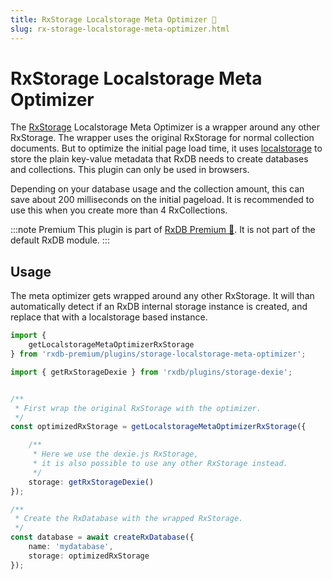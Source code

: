```yaml
---
title: RxStorage Localstorage Meta Optimizer 👑
slug: rx-storage-localstorage-meta-optimizer.html
---
```


# RxStorage Localstorage Meta Optimizer

The [RxStorage](./rx-storage.md) Localstorage Meta Optimizer is a wrapper around any other RxStorage. The wrapper uses the original RxStorage for normal collection documents. But to optimize the initial page load time, it uses [localstorage](https://developer.mozilla.org/en-US/docs/Web/API/Window/localStorage?retiredLocale=de) to store the plain key-value metadata that RxDB needs to create databases and collections. This plugin can only be used in browsers.

Depending on your database usage and the collection amount, this can save about 200 milliseconds on the initial pageload. It is recommended to use this when you create more than 4 RxCollections.

:::note Premium
This plugin is part of [RxDB Premium 👑](/premium/). It is not part of the default RxDB module.
:::

## Usage

The meta optimizer gets wrapped around any other RxStorage. It will than automatically detect if an RxDB internal storage instance is created, and replace that with a localstorage based instance.

```ts
import {
    getLocalstorageMetaOptimizerRxStorage
} from 'rxdb-premium/plugins/storage-localstorage-meta-optimizer';

import { getRxStorageDexie } from 'rxdb/plugins/storage-dexie';


/**
 * First wrap the original RxStorage with the optimizer.
 */
const optimizedRxStorage = getLocalstorageMetaOptimizerRxStorage({

    /**
     * Here we use the dexie.js RxStorage,
     * it is also possible to use any other RxStorage instead.
     */
    storage: getRxStorageDexie()
});

/**
 * Create the RxDatabase with the wrapped RxStorage. 
 */
const database = await createRxDatabase({
    name: 'mydatabase',
    storage: optimizedRxStorage
});

```
